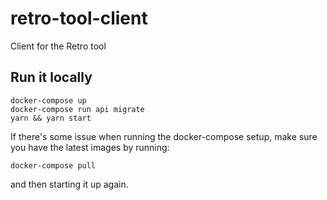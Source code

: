 # retro-tool-client
Client for the Retro tool

## Run it locally

    docker-compose up
    docker-compose run api migrate
    yarn && yarn start

If there's some issue when running the docker-compose setup, make sure you have the latest images by running:

    docker-compose pull

and then starting it up again.
